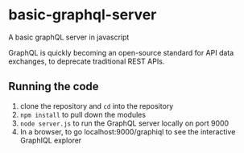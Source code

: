 # basic-graphql-server
A basic graphQL server in javascript

GraphQL is quickly becoming an open-source standard for API data exchanges, to deprecate traditional REST APIs.

## Running the code

1. clone the repository and `cd` into the repository
2. `npm install` to pull down the modules
3. `node server.js` to run the GraphQL server locally on port 9000
4. In a browser, to go localhost:9000/graphiql to see the interactive GraphIQL explorer

